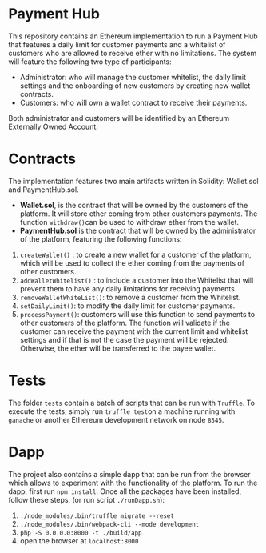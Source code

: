 # Payment Hub

This repository contains an Ethereum implementation to run a Payment Hub that features a daily limit for customer payments and a whitelist of customers who are allowed to receive ether with no limitations.
The system will feature the following two type of participants:

 - Administrator: who will manage the customer whitelist, the daily limit settings and the onboarding of new customers by creating new wallet contracts.
 - Customers: who will own a wallet contract to receive their payments.

Both administrator and customers will be identified by an Ethereum Externally Owned Account.

# Contracts
The implementation features two main artifacts written in Solidity: Wallet.sol and PaymentHub.sol. 

 - **Wallet.sol**, is the contract that will be owned by the customers of the platform. It will store ether coming from other customers payments. The function `withdraw()`can be used to withdraw ether from the wallet. 
 - **PaymentHub.sol** is the contract that will be owned by the administrator of the platform, featuring the following functions:
 
 1. `createWallet()` : to create a new wallet for a customer of the platform, which will be used to collect the ether coming from the payments of other customers.
 2. `addWalletWhitelist()` : to include a customer into the Whitelist that will prevent them to have any daily limitations for receiving payments.
 3. `removeWalletWhiteList()`: to remove a customer from the Whitelist.
 4. `setDailyLimit()`: to modify the daily limit for customer payments.
 5. `processPayment()`: customers will use this function to send payments to other customers of the platform. The function will validate if the customer can receive the payment with the current limit and whitelist settings and if that is not the case the payment will be rejected. Otherwise, the ether will be transferred to the payee wallet.
 
# Tests

The folder `tests` contain a batch of scripts that can be run with `Truffle`. 
To execute the tests, simply run `truffle test`on a machine running with `ganache` or another Ethereum development network on node `8545`.

# Dapp

The project also contains a  simple dapp that can be run from the browser which allows to experiment with the functionality of the platform.
To run the dapp, first run `npm install`.
Once all the packages have been installed, follow these steps, (or run script `./runDapp.sh`):

 1. `./node_modules/.bin/truffle migrate --reset`
 2. `./node_modules/.bin/webpack-cli --mode development`
 3. `php -S 0.0.0.0:8000 -t ./build/app`
 4. open the browser at `localhost:8000`


